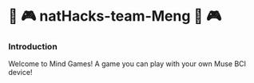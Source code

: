 # :brain: :video_game: natHacks-team-Meng :brain: :video_game:

### Introduction ###
Welcome to Mind Games! A game you can play with your own Muse BCI device!

